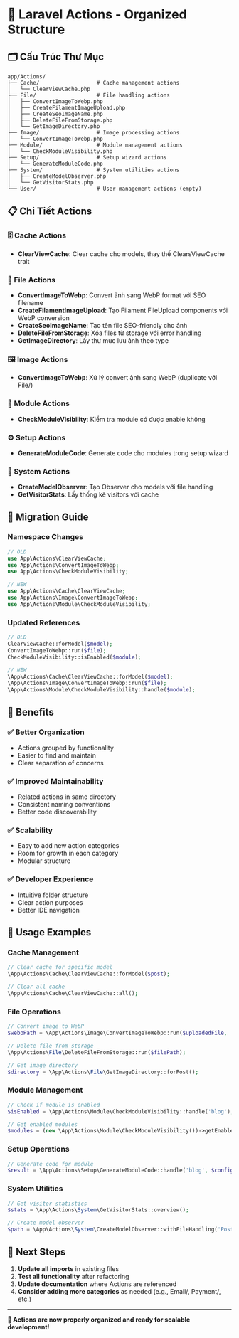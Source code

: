 # 📁 Laravel Actions - Organized Structure

## 🗂️ Cấu Trúc Thư Mục

```
app/Actions/
├── Cache/                  # Cache management actions
│   └── ClearViewCache.php
├── File/                   # File handling actions
│   ├── ConvertImageToWebp.php
│   ├── CreateFilamentImageUpload.php
│   ├── CreateSeoImageName.php
│   ├── DeleteFileFromStorage.php
│   └── GetImageDirectory.php
├── Image/                  # Image processing actions
│   └── ConvertImageToWebp.php
├── Module/                 # Module management actions
│   └── CheckModuleVisibility.php
├── Setup/                  # Setup wizard actions
│   └── GenerateModuleCode.php
├── System/                 # System utilities actions
│   ├── CreateModelObserver.php
│   └── GetVisitorStats.php
└── User/                   # User management actions (empty)
```

## 📋 Chi Tiết Actions

### 🗄️ Cache Actions
- **ClearViewCache**: Clear cache cho models, thay thế ClearsViewCache trait

### 📁 File Actions
- **ConvertImageToWebp**: Convert ảnh sang WebP format với SEO filename
- **CreateFilamentImageUpload**: Tạo Filament FileUpload components với WebP conversion
- **CreateSeoImageName**: Tạo tên file SEO-friendly cho ảnh
- **DeleteFileFromStorage**: Xóa files từ storage với error handling
- **GetImageDirectory**: Lấy thư mục lưu ảnh theo type

### 🖼️ Image Actions
- **ConvertImageToWebp**: Xử lý convert ảnh sang WebP (duplicate với File/)

### 🧩 Module Actions
- **CheckModuleVisibility**: Kiểm tra module có được enable không

### ⚙️ Setup Actions
- **GenerateModuleCode**: Generate code cho modules trong setup wizard

### 🔧 System Actions
- **CreateModelObserver**: Tạo Observer cho models với file handling
- **GetVisitorStats**: Lấy thống kê visitors với cache

## 🔄 Migration Guide

### Namespace Changes
```php
// OLD
use App\Actions\ClearViewCache;
use App\Actions\ConvertImageToWebp;
use App\Actions\CheckModuleVisibility;

// NEW
use App\Actions\Cache\ClearViewCache;
use App\Actions\Image\ConvertImageToWebp;
use App\Actions\Module\CheckModuleVisibility;
```

### Updated References
```php
// OLD
ClearViewCache::forModel($model);
ConvertImageToWebp::run($file);
CheckModuleVisibility::isEnabled($module);

// NEW
\App\Actions\Cache\ClearViewCache::forModel($model);
\App\Actions\Image\ConvertImageToWebp::run($file);
\App\Actions\Module\CheckModuleVisibility::handle($module);
```

## 🎯 Benefits

### ✅ **Better Organization**
- Actions grouped by functionality
- Easier to find and maintain
- Clear separation of concerns

### ✅ **Improved Maintainability**
- Related actions in same directory
- Consistent naming conventions
- Better code discoverability

### ✅ **Scalability**
- Easy to add new action categories
- Room for growth in each category
- Modular structure

### ✅ **Developer Experience**
- Intuitive folder structure
- Clear action purposes
- Better IDE navigation

## 📝 Usage Examples

### Cache Management
```php
// Clear cache for specific model
\App\Actions\Cache\ClearViewCache::forModel($post);

// Clear all cache
\App\Actions\Cache\ClearViewCache::all();
```

### File Operations
```php
// Convert image to WebP
$webpPath = \App\Actions\Image\ConvertImageToWebp::run($uploadedFile, 'images/posts');

// Delete file from storage
\App\Actions\File\DeleteFileFromStorage::run($filePath);

// Get image directory
$directory = \App\Actions\File\GetImageDirectory::forPost();
```

### Module Management
```php
// Check if module is enabled
$isEnabled = \App\Actions\Module\CheckModuleVisibility::handle('blog');

// Get enabled modules
$modules = (new \App\Actions\Module\CheckModuleVisibility())->getEnabledModules();
```

### Setup Operations
```php
// Generate code for module
$result = \App\Actions\Setup\GenerateModuleCode::handle('blog', $config);
```

### System Utilities
```php
// Get visitor statistics
$stats = \App\Actions\System\GetVisitorStats::overview();

// Create model observer
$path = \App\Actions\System\CreateModelObserver::withFileHandling('Post', ['thumbnail']);
```

## 🚀 Next Steps

1. **Update all imports** in existing files
2. **Test all functionality** after refactoring
3. **Update documentation** where Actions are referenced
4. **Consider adding more categories** as needed (e.g., Email/, Payment/, etc.)

---

**🎉 Actions are now properly organized and ready for scalable development!**
